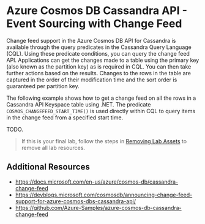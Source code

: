 # Azure Cosmos DB Cassandra API - Event Sourcing with Change Feed

Change feed support in the Azure Cosmos DB API for Cassandra is available through the query predicates in the Cassandra Query Language (CQL). Using these predicate conditions, you can query the change feed API. Applications can get the changes made to a table using the primary key (also known as the partition key) as is required in CQL. You can then take further actions based on the results. Changes to the rows in the table are captured in the order of their modification time and the sort order is guaranteed per partition key.

The following example shows how to get a change feed on all the rows in a Cassandra API Keyspace table using .NET. The predicate `COSMOS_CHANGEFEED_START_TIME()` is used directly within CQL to query items in the change feed from a specified start time.

TODO.

> If this is your final lab, follow the steps in [Removing Lab Assets](07-cleaning_up.md) to remove all lab resources.

## Additional Resources

- https://docs.microsoft.com/en-us/azure/cosmos-db/cassandra-change-feed
- https://devblogs.microsoft.com/cosmosdb/announcing-change-feed-support-for-azure-cosmos-dbs-cassandra-api/
- https://github.com/Azure-Samples/azure-cosmos-db-cassandra-change-feed